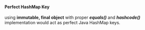 #### Perfect HashMap Key
using **immutable, final object** with proper **_equals()_** and **_hashcode()_** implementation would act as perfect Java HashMap keys.
